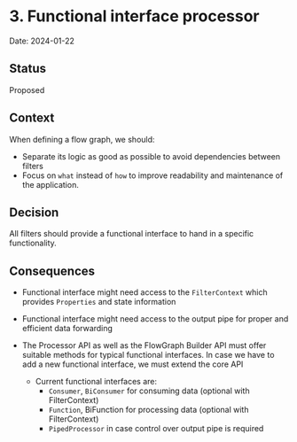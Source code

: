 # 3. Functional interface processor 

Date: 2024-01-22

## Status

Proposed

## Context

When defining a flow graph, we should:
  * Separate its logic as good as possible to avoid dependencies between filters 
  * Focus on `what` instead of `how` to improve readability and maintenance of the application. 

## Decision

All filters should provide a functional interface to hand in a specific functionality. 

## Consequences
* Functional interface might need access to the `FilterContext` which provides `Properties` and state information
* Functional interface might need access to the output pipe for proper and efficient data forwarding  

* The Processor API as well as the FlowGraph Builder API must offer suitable methods for typical functional interfaces. In case we have to add a new functional interface, we must extend the core API 
  * Current functional interfaces are: 
    * `Consumer`, `BiConsumer` for consuming data (optional with FilterContext)
    * `Function`, BiFunction for processing data (optional with FilterContext)
    * `PipedProcessor` in case control over output pipe is required 